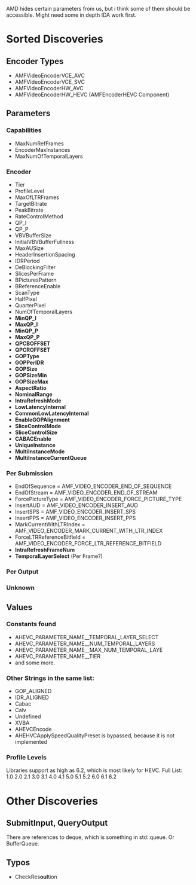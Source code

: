 AMD hides certain parameters from us, but i think some of them should be accessible. Might need some in depth IDA work first.

# Sorted Discoveries

## Encoder Types
* AMFVideoEncoderVCE_AVC
* AMFVideoEncoderVCE_SVC
* AMFVideoEncoderHW_AVC
* AMFVideoEncoderHW_HEVC (AMFEncoderHEVC Component)

## Parameters

### Capabilities
* MaxNumRefFrames
* EncoderMaxInstances
* MaxNumOfTemporalLayers

### Encoder
* Tier
* ProfileLevel
* MaxOfLTRFrames
* TargetBitrate
* PeakBitrate
* RateControlMethod
* QP_I
* QP_P
* VBVBufferSize
* InitialVBVBufferFullness
* MaxAUSize
* HeaderInsertionSpacing
* IDRPeriod
* DeBlockingFilter
* SlicesPerFrame
* BPicturesPattern
* BReferenceEnable
* ScanType
* HalfPixel
* QuarterPixel
* NumOfTemporalLayers
* **MinQP_I**
* **MaxQP_I**
* **MinQP_P**
* **MaxQP_P**
* **QPCBOFFSET**
* **QPCROFFSET**
* **GOPType**
* **GOPPerIDR**
* **GOPSize**
* **GOPSizeMin**
* **GOPSizeMax**
* **AspectRatio**
* **NominalRange**
* **IntraRefreshMode**
* **LowLatencyInternal**
* **CommonLowLatencyInternal**
* **EnableGOPAlignment**
* **SliceControlMode**
* **SliceControlSize**
* **CABACEnable**
* **UniqueInstance**
* **MultiInstanceMode**
* **MultiInstanceCurrentQueue**

### Per Submission
* EndOfSequence = AMF_VIDEO_ENCODER_END_OF_SEQUENCE
* EndOfStream = AMF_VIDEO_ENCODER_END_OF_STREAM
* ForcePictureType = AMF_VIDEO_ENCODER_FORCE_PICTURE_TYPE
* InsertAUD = AMF_VIDEO_ENCODER_INSERT_AUD
* InsertSPS = AMF_VIDEO_ENCODER_INSERT_SPS
* InsertPPS = AMF_VIDEO_ENCODER_INSERT_PPS
* MarkCurrentWithLTRIndex = AMF_VIDEO_ENCODER_MARK_CURRENT_WITH_LTR_INDEX
* ForceLTRReferenceBitfield = AMF_VIDEO_ENCODER_FORCE_LTR_REFERENCE_BITFIELD
* **IntraRefreshFrameNum**
* **TemporalLayerSelect** (Per Frame?)

### Per Output

### Unknown

## Values

### Constants found
* AHEVC_PARAMETER_NAME__TEMPORAL_LAYER_SELECT
* AHEVC_PARAMETER_NAME__NUM_TEMPORAL_LAYERS
* AHEVC_PARAMETER_NAME__MAX_NUM_TEMPORAL_LAYE
* AHEVC_PARAMETER_NAME__TIER
* and some more.

### Other Strings in the same list:
* GOP_ALIGNED
* IDR_ALIGNED
* Cabac
* Calv
* Undefined
* XVBA
* AHEVCEncode
* AHEHVCApplySpeedQualityPreset is bypassed, because it is not implemented

### Profile Levels
Libraries support as high as 6.2, which is most likely for HEVC. Full List:  
1.0 2.0 2.1 3.0 3.1 4.0 4.1 5.0 5.1 5.2 6.0 6.1 6.2

# Other Discoveries

## SubmitInput, QueryOutput
There are references to deque, which is something in std::queue. Or BufferQueue.

## Typos
* CheckRes**oul**tion
